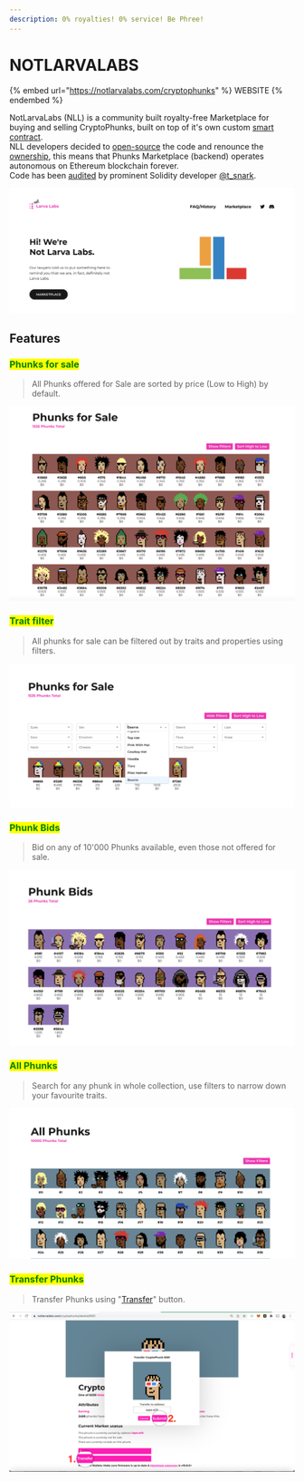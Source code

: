 ```yaml
---
description: 0% royalties! 0% service! Be Phree!
---
```


# NOTLARVALABS

{% embed url="https://notlarvalabs.com/cryptophunks" %}
WEBSITE
{% endembed %}

NotLarvaLabs (NLL) is a community built royalty-free Marketplace for buying and selling CryptoPhunks, built on top of it's own custom [smart contract](https://etherscan.io/address/0xd6c037bE7FA60587e174db7A6710f7635d2971e7#code).\
NLL developers decided to [open-source](https://github.com/Crypto-Phunks/CryptoPhunksMarket) the code and renounce the [ownership](https://twitter.com/NotLarvaLabs/status/1503576060448985089?s=20\&t=Tbap3ogy88gjcQXn\_DGRYQ), this means that Phunks Marketplace (backend) operates autonomous on Ethereum blockchain forever.\
Code has been [audited](https://github.com/Crypto-Phunks/CryptoPhunksMarket/blob/main/zMarketplaceAudit.pdf) by prominent Solidity developer [@t\_snark](https://twitter.com/t\_snark).

![FAQ](<../../.gitbook/assets/Bildschirmfoto 2022-03-10 um 16.58.33.png>)

## Features

### <mark style="color:green;">Phunks for sale</mark>

> All Phunks offered for Sale are sorted by price (Low to High) by default.

![VIEW FOR SALE](<../../.gitbook/assets/Bildschirmfoto 2022-03-10 um 16.39.06.png>)

### <mark style="color:green;">Trait filter</mark>

> All phunks for sale can be filtered out by traits and properties using filters.

![TRAIT FILTER](<../../.gitbook/assets/Bildschirmfoto 2022-03-10 um 16.40.16.png>)

### <mark style="color:green;">**Phunk Bids**</mark>

> Bid on any of 10'000 Phunks available, even those not offered for sale.

![VIEW BIDS](<../../.gitbook/assets/Bildschirmfoto 2022-03-10 um 16.40.42.png>)

### <mark style="color:green;">All Phunks</mark>

> Search for any phunk in whole collection, use filters to narrow down your favourite traits.

![VIEW ALL](<../../.gitbook/assets/Bildschirmfoto 2022-03-10 um 16.41.05.png>)

### <mark style="color:green;">Transfer Phunks</mark>

> Transfer Phunks using "[Transfer](tutorials.md)" button.

![HOW TO TRANSFER A PHUNK](<../../.gitbook/assets/Screen Shot 2022-03-16 at 14.12.52.png>)
